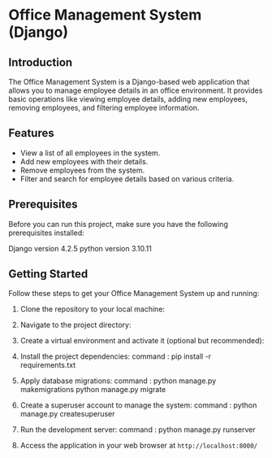 # Office Management System (Django)

## Introduction
The Office Management System is a Django-based web application that allows you to manage employee details in an office environment. It provides basic operations like viewing employee details, adding new employees, removing employees, and filtering employee information.

## Features
- View a list of all employees in the system.
- Add new employees with their details.
- Remove employees from the system.
- Filter and search for employee details based on various criteria.

## Prerequisites
Before you can run this project, make sure you have the following prerequisites installed:

Django version 4.2.5
python version 3.10.11

## Getting Started
Follow these steps to get your Office Management System up and running:

1. Clone the repository to your local machine:

2. Navigate to the project directory:

3. Create a virtual environment and activate it (optional but recommended):

4. Install the project dependencies:
command : pip install -r requirements.txt

5. Apply database migrations:
command : python manage.py makemigrations
          python manage.py migrate

6. Create a superuser account to manage the system:
command : python manage.py createsuperuser

7. Run the development server:
command : python manage.py runserver

8. Access the application in your web browser at `http://localhost:8000/`

